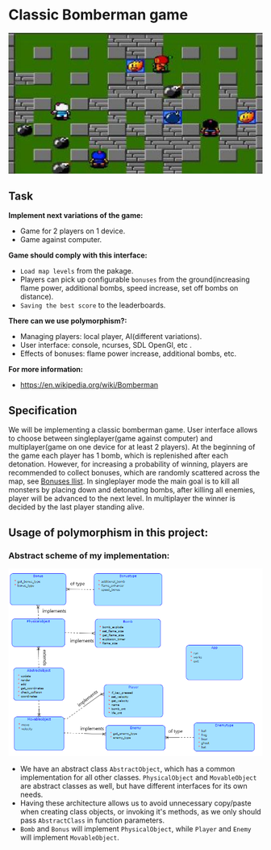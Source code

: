 # Classic Bomberman game
![This is an image](/src/assets/README_assets/readme_bomber.png)
## Task
**Implement next variations of the game:**
* Game for 2 players on 1 device.
* Game against computer.

**Game should comply with this interface:**
- `Load map levels` from the pakage.
- Players can pick up configurable `bonuses` from the ground(increasing flame power, additional bombs, speed increase, set off bombs on distance).
- `Saving the best score` to the leaderboards.

**There can we use polymorphism?:**
* Managing players: local player, AI(different variations).
* User interface: console, ncurses, SDL OpenGl, etc .
* Effects of bonuses: flame power increase, additional bombs, etc.

**For more information:**
* https://en.wikipedia.org/wiki/Bomberman

## Specification
We will be implementing a classic bomberman game. User interface allows to choose between singleplayer(game against computer)
and multiplayer(game on one device for at least 2 players). At the beginning of the game each player has 1 bomb, which is replenished after each detonation.
However, for increasing a probability of winning, players are recommended to collect bonuses, which are randomly scattered across the map, see [Bonuses llist](#task).
In singleplayer mode the main goal is to kill all monsters by placing down and detonating bombs,
after killing all enemies, player will be advanced to the next level. In multiplayer the winner is decided by the last player standing alive. 


## **Usage of polymorphism in this project**:
### **Abstract scheme of my implementation:**
![This is an image](/src/assets/README_assets/readme_scheme.png)

- We have an abstract class `AbstractObject`, which has a common implementation for all other classes. `PhysicalObject` and `MovableObject` are abstract classes as well, but have different interfaces for its own needs.
- Having these architecture allows us to avoid unnecessary copy/paste when creating class objects, or invoking it's methods, as we only should pass `AbstractClass` in function parameters.
- `Bomb` and `Bonus` will implement `PhysicalObject`, while `Player` and `Enemy` will implement `MovableObject`.


